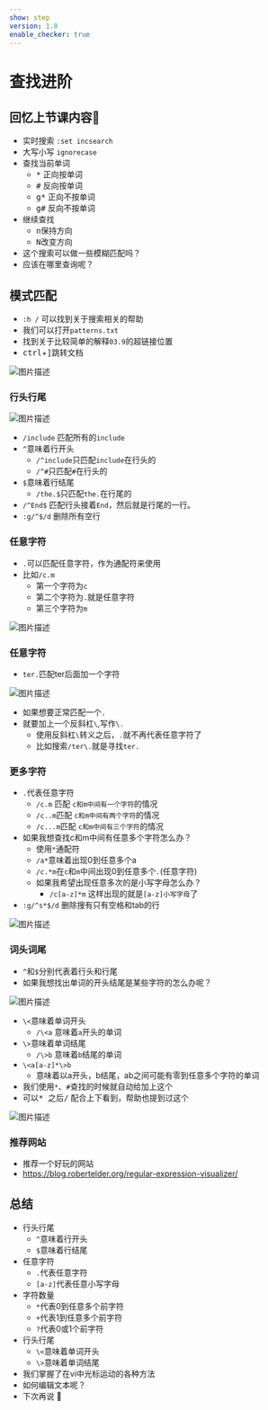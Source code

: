 ```yaml
---
show: step
version: 1.0
enable_checker: true
---
```


# 查找进阶

## 回忆上节课内容🤔

- 实时搜索 `:set incsearch`
- 大写小写 `ignorecase`
- 查找当前单词
    - <kbd>*</kbd> 正向按单词
    - <kbd>#</kbd> 反向按单词
    - <kbd>g*</kbd> 正向不按单词
    - <kbd>g#</kbd> 反向不按单词
- 继续查找
    - <kbd>n</kbd>保持方向
    - <kbd>N</kbd>改变方向
- 这个搜索可以做一些模糊匹配吗？
- 应该在哪里查询呢？

## 模式匹配

- `:h /` 可以找到关于搜索相关的帮助
- 我们可以打开`patterns.txt`
- 找到关于比较简单的解释`03.9`的超链接位置
- <kbd>ctrl</kbd>+<kbd>]</kbd>跳转文档


![图片描述](https://doc.shiyanlou.com/courses/uid1190679-20210128-1611806284371)


### 行头行尾

![图片描述](https://doc.shiyanlou.com/courses/uid1190679-20210128-1611808182156)

- `/include` 匹配所有的`include`
- `^`意味着行开头
	- `/^include`只匹配`include`在行头的
	- `/^#`只匹配`#`在行头的
- `$`意味着行结尾
	- `/the.$`只匹配`the.`在行尾的
- `/^End$` 匹配行头接着`End`，然后就是行尾的一行。
- `:g/^$/d` 删除所有空行

### 任意字符




- `.`可以匹配任意字符，作为通配符来使用
- 比如`/c.m`
	- 第一个字符为`c`
	- 第二个字符为`.`就是任意字符
	- 第三个字符为`m`

![图片描述](https://doc.shiyanlou.com/courses/uid1190679-20210128-1611809141432)


### 任意字符

- `ter.`匹配ter后面加一个字符

![图片描述](https://doc.shiyanlou.com/courses/uid1190679-20210705-1625480848298)

- 如果想要正常匹配一个`.`
- 就要加上一个反斜杠`\`,写作`\.`
	- 使用反斜杠`\`转义之后，`.`就不再代表任意字符了
	- 比如搜索`/ter\.`就是寻找`ter.`

### 更多字符

- `.`代表任意字符
	- `/c.m` 匹配 `c和m中间有一个字符`的情况
	- `/c..m`匹配 `c和m中间有两个字符`的情况
	- `/c...m`匹配 `c和m中间有三个字符`的情况
- 如果我想查找c和m中间有任意多个字符怎么办？
	- 使用`*`通配符
	- `/a*`意味着出现0到任意多个a
	- `/c.*m`在`c`和`m`中间出现0到任意多个`.`(任意字符)
	- 如果我希望出现任意多次的是小写字母怎么办？
		- `/c[a-z]*m` 这样出现的就是`[a-z]小写字母`了
- `:g/^s*$/d` 删除搜有只有空格和tab的行

![图片描述](https://doc.shiyanlou.com/courses/uid1190679-20210128-1611810518869)

### 词头词尾

- `^`和`$`分别代表着行头和行尾
- 如果我想找出单词的开头结尾是某些字符的怎么办呢？

![图片描述](https://doc.shiyanlou.com/courses/uid1190679-20210128-1611810673432)

- `\<`意味着单词开头
	- `/\<a` 意味着`a`开头的单词
- `\>`意味着单词结尾
	- `/\>b` 意味着`b`结尾的单词
- `\<a[a-z]*\>b`
	- 意味着以a开头，b结尾，ab之间可能有零到任意多个字符的单词
- 我们使用`*`、`#`查找的时候就自动给加上这个
- 可以<kbd>* </kbd> 之后<kbd>/</kbd> 配合上下看到，帮助也提到过这个

![图片描述](https://doc.shiyanlou.com/courses/uid1190679-20210207-1612659762671)

### 推荐网站

- 推荐一个好玩的网站
- https://blog.robertelder.org/regular-expression-visualizer/


## 总结
- 行头行尾
	- `^`意味着行开头
	- `$`意味着行结尾 
- 任意字符
	- `.`代表任意字符 
	- `[a-z]`代表任意小写字母
- 字符数量
	- `*`代表0到任意多个前字符
	- `+`代表1到任意多个前字符
	- `?`代表0或1个前字符
- 行头行尾
	- `\<`意味着单词开头
	- `\>`意味着单词结尾
- 我们掌握了在vi中光标运动的各种方法
- 如何编辑文本呢？
- 下次再说 👋






